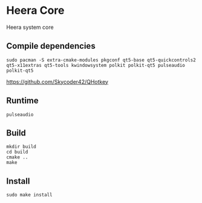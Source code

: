 # Heera Core

Heera system core 

## Compile dependencies

```shell
sudo pacman -S extra-cmake-modules pkgconf qt5-base qt5-quickcontrols2 qt5-x11extras qt5-tools kwindowsystem polkit polkit-qt5 pulseaudio polkit-qt5
```

https://github.com/Skycoder42/QHotkey

## Runtime

```shell
pulseaudio
```

## Build

```shell
mkdir build
cd build
cmake ..
make
```

## Install

```shell
sudo make install
```
